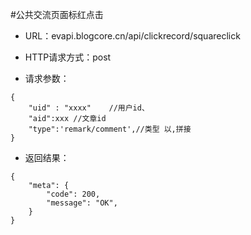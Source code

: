 #公共交流页面标红点击

- URL：evapi.blogcore.cn/api/clickrecord/squareclick

- HTTP请求方式：post
 
- 请求参数：

```
{
    "uid" : "xxxx"    //用户id、
    "aid":xxx //文章id
    "type":'remark/comment',//类型 以,拼接
}
```

- 返回结果：

```
{
    "meta": {
        "code": 200,
        "message": "OK",
    } 
}
```
